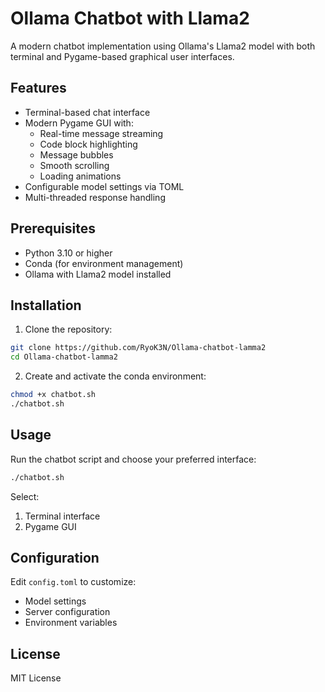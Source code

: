 # Ollama Chatbot with Llama2

A modern chatbot implementation using Ollama's Llama2 model with both terminal and Pygame-based graphical user interfaces.

## Features

- Terminal-based chat interface
- Modern Pygame GUI with:
  - Real-time message streaming
  - Code block highlighting
  - Message bubbles
  - Smooth scrolling
  - Loading animations
- Configurable model settings via TOML
- Multi-threaded response handling

## Prerequisites

- Python 3.10 or higher
- Conda (for environment management)
- Ollama with Llama2 model installed

## Installation

1. Clone the repository:
```bash
git clone https://github.com/RyoK3N/Ollama-chatbot-lamma2
cd Ollama-chatbot-lamma2
```

2. Create and activate the conda environment:
```bash
chmod +x chatbot.sh
./chatbot.sh
```

## Usage

Run the chatbot script and choose your preferred interface:
```bash
./chatbot.sh
```

Select:
1. Terminal interface
2. Pygame GUI

## Configuration

Edit `config.toml` to customize:
- Model settings
- Server configuration
- Environment variables

## License

MIT License
